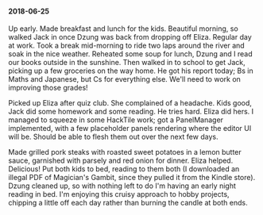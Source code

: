 #### 2018-06-25

Up early. Made breakfast and lunch for the kids. Beautiful morning, so walked Jack in once Dzung was back from dropping off Eliza. Regular day at work. Took a break mid-morning to ride two laps around the river and soak in the nice weather. Reheated some soup for lunch, Dzung and I read our books outside in the sunshine. Then walked in to school to get Jack, picking up a few groceries on the way home. He got his report today; Bs in Maths and Japanese, but Cs for everything else. We'll need to work on improving those grades!

Picked up Eliza after quiz club. She complained of a headache. Kids good, Jack did some homework and some reading. He tries hard. Eliza did hers. I managed to squeeze in some HackTile work; got a PanelManager implemented, with a few placeholder panels rendering where the editor UI will be. Should be able to flesh them out over the next few days.

Made grilled pork steaks with roasted sweet potatoes in a lemon butter sauce, garnished with parsely and red onion for dinner. Eliza helped. Delicious! Put both kids to bed, reading to them both (I downloaded an illegal PDF of Magician's Gambit, since they pulled it from the Kindle store). Dzung cleaned up, so with nothing left to do I'm having an early night reading in bed. I'm enjoying this cruisy approach to hobby projects, chipping a little off each day rather than burning the candle at both ends.